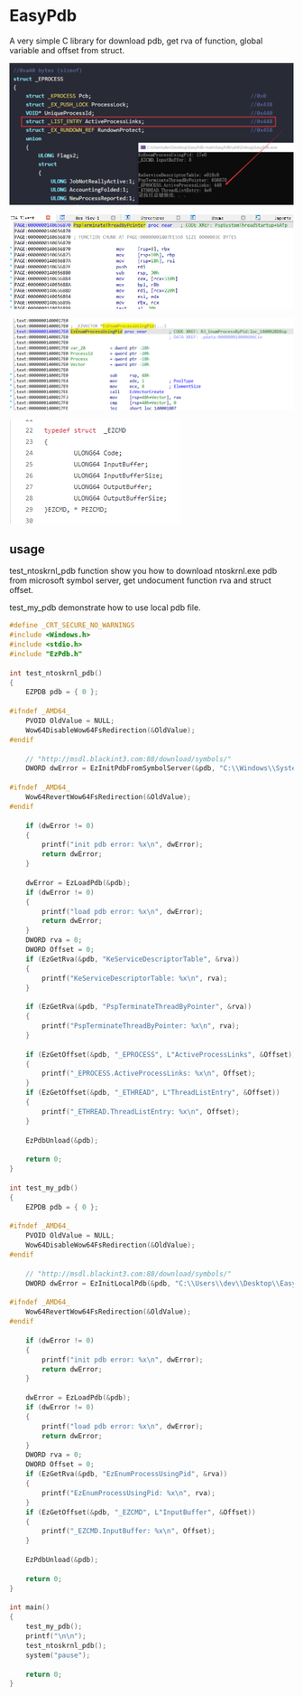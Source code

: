 # EasyPdb

A very simple C library for download pdb, get rva of function, global variable and offset from struct.


![image](1.png)

![image](2.png)

![image](3.png)

![image](4.png)

## usage

test_ntoskrnl_pdb function show you how to download ntoskrnl.exe pdb from microsoft symbol server, get undocument function rva and struct offset.

test_my_pdb demonstrate how to use local pdb file.

```C
#define _CRT_SECURE_NO_WARNINGS
#include <Windows.h>
#include <stdio.h>
#include "EzPdb.h"

int test_ntoskrnl_pdb()
{
	EZPDB pdb = { 0 };

#ifndef _AMD64_
	PVOID OldValue = NULL;
	Wow64DisableWow64FsRedirection(&OldValue);
#endif

	// "http://msdl.blackint3.com:88/download/symbols/"
	DWORD dwError = EzInitPdbFromSymbolServer(&pdb, "C:\\Windows\\System32\\ntoskrnl.exe",NULL, NULL);

#ifndef _AMD64_
	Wow64RevertWow64FsRedirection(&OldValue);
#endif

	if (dwError != 0)
	{
		printf("init pdb error: %x\n", dwError);
		return dwError;
	}

	dwError = EzLoadPdb(&pdb);
	if (dwError != 0)
	{
		printf("load pdb error: %x\n", dwError);
		return dwError;
	}
	DWORD rva = 0;
	DWORD Offset = 0;
	if (EzGetRva(&pdb, "KeServiceDescriptorTable", &rva))
	{
		printf("KeServiceDescriptorTable: %x\n", rva);
	}

	if (EzGetRva(&pdb, "PspTerminateThreadByPointer", &rva))
	{
		printf("PspTerminateThreadByPointer: %x\n", rva);
	}

	if (EzGetOffset(&pdb, "_EPROCESS", L"ActiveProcessLinks", &Offset))
	{
		printf("_EPROCESS.ActiveProcessLinks: %x\n", Offset);
	}
	if (EzGetOffset(&pdb, "_ETHREAD", L"ThreadListEntry", &Offset))
	{
		printf("_ETHREAD.ThreadListEntry: %x\n", Offset);
	}

	EzPdbUnload(&pdb);

	return 0;
}

int test_my_pdb()
{
	EZPDB pdb = { 0 };

#ifndef _AMD64_
	PVOID OldValue = NULL;
	Wow64DisableWow64FsRedirection(&OldValue);
#endif

	// "http://msdl.blackint3.com:88/download/symbols/"
	DWORD dwError = EzInitLocalPdb(&pdb, "C:\\Users\\dev\\Desktop\\EasyArk.sys","C:\\Users\\dev\\Desktop\\EasyArk.pdb");

#ifndef _AMD64_
	Wow64RevertWow64FsRedirection(&OldValue);
#endif

	if (dwError != 0)
	{
		printf("init pdb error: %x\n", dwError);
		return dwError;
	}

	dwError = EzLoadPdb(&pdb);
	if (dwError != 0)
	{
		printf("load pdb error: %x\n", dwError);
		return dwError;
	}
	DWORD rva = 0;
	DWORD Offset = 0;
	if (EzGetRva(&pdb, "EzEnumProcessUsingPid", &rva))
	{
		printf("EzEnumProcessUsingPid: %x\n", rva);
	}
	if (EzGetOffset(&pdb, "_EZCMD", L"InputBuffer", &Offset))
	{
		printf("_EZCMD.InputBuffer: %x\n", Offset);
	}

	EzPdbUnload(&pdb);

	return 0;
}

int main()
{
	test_my_pdb();
	printf("\n\n");
	test_ntoskrnl_pdb();
	system("pause");

	return 0;
}

```